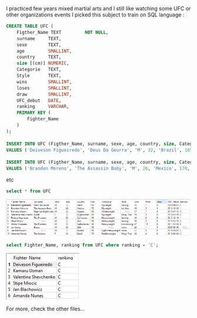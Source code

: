 I practiced few years mixed martial arts and I still like watching some UFC or other organizations events
I picked this subject to train on SQL language :

```sql
CREATE TABLE UFC (
    Figther_Name TEXT         NOT NULL,
    surname     TEXT,
    sexe        TEXT,
    age         SMALLINT,
    country     TEXT,
    size [(cm)] NUMERIC,
    Categorie   TEXT,
    Style       TEXT,
    wins        SMALLINT,
    loses       SMALLINT,
    draw        SMALLINT,
    UFC_debut   DATE,
    ranking     VARCHAR,
    PRIMARY KEY (
        Fighter_Name
    )
);

INSERT INTO UFC (Figther_Name, surname, sexe, age, country, size, Categorie, Style, wins, loses, draw, UFC_debut, ranking) 
VALUES ('Deiveson Figueiredo', 'Deus Da Geurra', 'M', 32, 'Brazil', 165, 'Flyweight', 'Boxing', 20, 1, 0, '2020-06-03', 'C');

INSERT INTO UFC (Figther_Name, surname, sexe, age, country, size, Categorie, Style, wins, loses, draw, UFC_debut, ranking) 
VALUES ('Brandon Moreno', 'The Assassin Baby', 'M', 26, 'Mexico', 170, 'Flyweight', 'Jui-Jitsu', 18, 5, 1, '2016-10-02', 1);
```
etc

```sql
select * from UFC
```


![](tables/table1.png)


```sql
select Fighter_Name, ranking from UFC where ranking = 'C';
```

![](tables/table2.png)

For more, check the other files...
